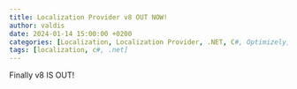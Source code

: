 ```yaml
---
title: Localization Provider v8 OUT NOW!
author: valdis
date: 2024-01-14 15:00:00 +0200
categories: [Localization, Localization Provider, .NET, C#, Optimizely]
tags: [localization, c#, .net]
---
```


Finally v8 IS OUT!
